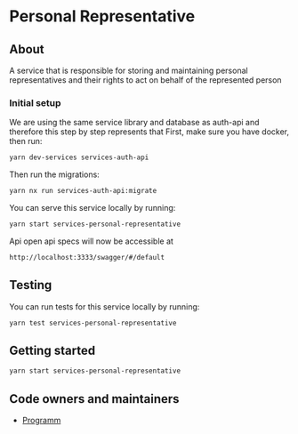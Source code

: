 # Personal Representative 

## About

A service that is responsible for storing and maintaining personal representatives and their rights to act on behalf of the represented person

### Initial setup

We are using the same service library and database as auth-api and therefore this step by step represents that
First, make sure you have docker, then run:

```bash
yarn dev-services services-auth-api
```

Then run the migrations:

```bash
yarn nx run services-auth-api:migrate
```

You can serve this service locally by running:

```bash
yarn start services-personal-representative
```

Api open api specs will now be accessible at

```bash
http://localhost:3333/swagger/#/default
```
## Testing
You can run tests for this service locally by running:

```bash
yarn test services-personal-representative
```

## Getting started

```bash
yarn start services-personal-representative
```

## Code owners and maintainers

- [Programm](https://github.com/orgs/island-is/teams/programm/members)
